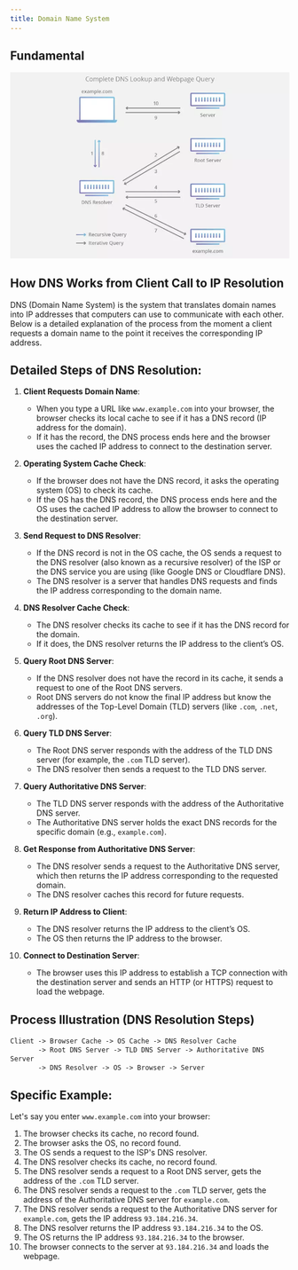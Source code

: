 ```yaml
---
title: Domain Name System
---
```


## Fundamental

![Image](https://raw.githubusercontent.com/quankori/quankori.github.io/master/src/images/programming/2.webp)

## How DNS Works from Client Call to IP Resolution

DNS (Domain Name System) is the system that translates domain names into IP addresses that computers can use to communicate with each other. Below is a detailed explanation of the process from the moment a client requests a domain name to the point it receives the corresponding IP address.

## Detailed Steps of DNS Resolution:

1. **Client Requests Domain Name**:

   - When you type a URL like `www.example.com` into your browser, the browser checks its local cache to see if it has a DNS record (IP address for the domain).
   - If it has the record, the DNS process ends here and the browser uses the cached IP address to connect to the destination server.

2. **Operating System Cache Check**:

   - If the browser does not have the DNS record, it asks the operating system (OS) to check its cache.
   - If the OS has the DNS record, the DNS process ends here and the OS uses the cached IP address to allow the browser to connect to the destination server.

3. **Send Request to DNS Resolver**:

   - If the DNS record is not in the OS cache, the OS sends a request to the DNS resolver (also known as a recursive resolver) of the ISP or the DNS service you are using (like Google DNS or Cloudflare DNS).
   - The DNS resolver is a server that handles DNS requests and finds the IP address corresponding to the domain name.

4. **DNS Resolver Cache Check**:

   - The DNS resolver checks its cache to see if it has the DNS record for the domain.
   - If it does, the DNS resolver returns the IP address to the client’s OS.

5. **Query Root DNS Server**:

   - If the DNS resolver does not have the record in its cache, it sends a request to one of the Root DNS servers.
   - Root DNS servers do not know the final IP address but know the addresses of the Top-Level Domain (TLD) servers (like `.com`, `.net`, `.org`).

6. **Query TLD DNS Server**:

   - The Root DNS server responds with the address of the TLD DNS server (for example, the `.com` TLD server).
   - The DNS resolver then sends a request to the TLD DNS server.

7. **Query Authoritative DNS Server**:

   - The TLD DNS server responds with the address of the Authoritative DNS server.
   - The Authoritative DNS server holds the exact DNS records for the specific domain (e.g., `example.com`).

8. **Get Response from Authoritative DNS Server**:

   - The DNS resolver sends a request to the Authoritative DNS server, which then returns the IP address corresponding to the requested domain.
   - The DNS resolver caches this record for future requests.

9. **Return IP Address to Client**:

   - The DNS resolver returns the IP address to the client’s OS.
   - The OS then returns the IP address to the browser.

10. **Connect to Destination Server**:
    - The browser uses this IP address to establish a TCP connection with the destination server and sends an HTTP (or HTTPS) request to load the webpage.

## Process Illustration (DNS Resolution Steps)

```plaintext
Client -> Browser Cache -> OS Cache -> DNS Resolver Cache
       -> Root DNS Server -> TLD DNS Server -> Authoritative DNS Server
       -> DNS Resolver -> OS -> Browser -> Server
```

## Specific Example:

Let's say you enter `www.example.com` into your browser:

1. The browser checks its cache, no record found.
2. The browser asks the OS, no record found.
3. The OS sends a request to the ISP's DNS resolver.
4. The DNS resolver checks its cache, no record found.
5. The DNS resolver sends a request to a Root DNS server, gets the address of the `.com` TLD server.
6. The DNS resolver sends a request to the `.com` TLD server, gets the address of the Authoritative DNS server for `example.com`.
7. The DNS resolver sends a request to the Authoritative DNS server for `example.com`, gets the IP address `93.184.216.34`.
8. The DNS resolver returns the IP address `93.184.216.34` to the OS.
9. The OS returns the IP address `93.184.216.34` to the browser.
10. The browser connects to the server at `93.184.216.34` and loads the webpage.
